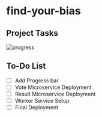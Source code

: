 # find-your-bias

## Project Tasks

![progress](https://progress-bar.dev/0/)

## To-Do List
- [ ] Add Progress bar
- [ ] Vote Microservice Deployment
- [ ] Result Microservice Deployment
- [ ] Worker Service Setup
- [ ] Final Deployment 
